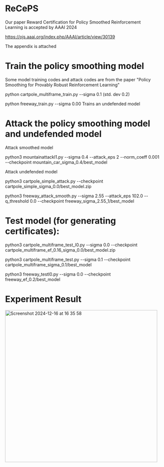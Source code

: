 # ReCePS
Our paper Reward Certification for Policy Smoothed Reinforcement Learning is accepted by AAAI 2024

https://ojs.aaai.org/index.php/AAAI/article/view/30139

The appendix is attached

# Train the policy smoothing model
Some model training codes and attack codes are from the paper "Policy Smoothing for Provably Robust Reinforcement Learning"

python cartpole_multiframe_train.py  --sigma 0.1 (std. dev 0.2)

python freeway_train.py  --sigma 0.00  Trains an undefended model

# Attack the policy smoothing model and undefended model


Attack smoothed model

python3 mountainattackl1.py --sigma 0.4  --attack_eps 2 --norm_coeff 0.001 --checkpoint  mountain_car_sigma_0.4/best_model

Attack undefended model

python3 cartpole_simple_attack.py --checkpoint  cartpole_simple_sigma_0.0/best_model.zip

python3 freeway_attack_smooth.py --sigma 2.55 --attack_eps 102.0 --q_threshold 0.0 --checkpoint freeway_sigma_2.55_1/best_model

# Test model (for generating certificates):

python3 cartpole_multiframe_test_l0.py  --sigma 0.0 --checkpoint cartpole_multiframe_ef_0.16_sigma_0.0/best_model.zip 

python3 cartpole_multiframe_test.py  --sigma 0.1 --checkpoint cartpole_multiframe_sigma_0.1/best_model

python3 freeway_testl0.py  --sigma 0.0 --checkpoint freeway_ef_0.2/best_model


# Experiment Result

<img width="497" alt="Screenshot 2024-12-16 at 16 35 58" src="https://github.com/user-attachments/assets/c92c5057-c51b-47f2-b2dc-a5a23046e770" />
